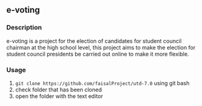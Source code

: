 ## e-voting

### Description
e-voting is a project for the election of candidates for student council chairman at the high school level, this project aims to make the election for student council presidents be carried out online to make it more flexible.

### Usage
1. `git clone https://github.com/faisalProject/utd-7.0` using git bash
2. check folder that has been cloned
3. open the folder with the text editor
